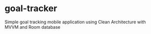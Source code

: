 # goal-tracker
Simple goal tracking mobile application using Clean Architecture with MVVM and Room database
